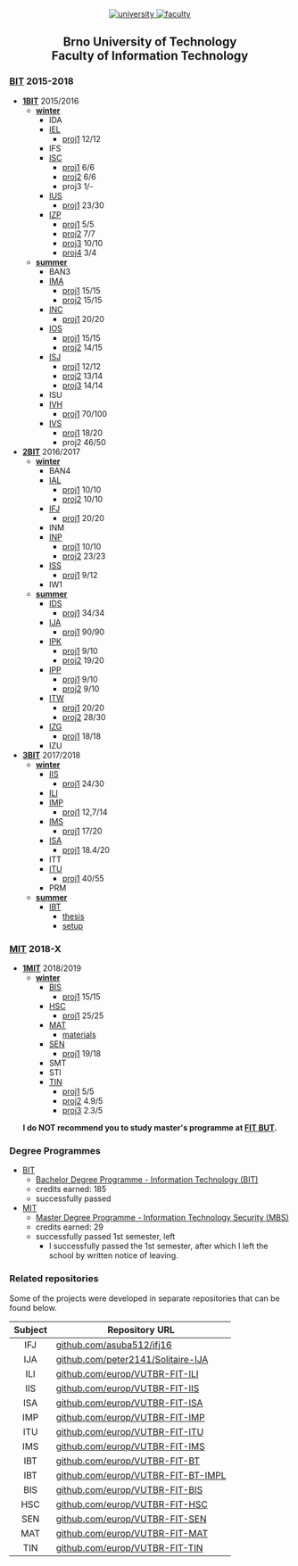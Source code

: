 <div align="center">
	<a href="https://www.vutbr.cz/en/">
		<img src="https://img.shields.io/badge/university-Brno%20University%20of%20Technology-red.svg" alt="university">
	</a>
	<a href="http://www.fit.vutbr.cz/.en">
		<img src="https://img.shields.io/badge/faculty-Faculty%20of%20Information%20Technology-blue.svg" alt="faculty">
	</a>
</div>

<h2 align="center">
	Brno University of Technology<br>Faculty of Information Technology
</h2>

### [BIT](https://github.com/europ/VUTBR-FIT/tree/master/BIT) 2015-2018
* **[1BIT](https://github.com/europ/VUTBR-FIT/tree/master/BIT/1BIT)** 2015/2016
	* **[winter](https://github.com/europ/VUTBR-FIT/tree/master/BIT/1BIT/winter)**
		* IDA
		* [IEL](https://github.com/europ/VUTBR-FIT/tree/master/BIT/1BIT/winter/IEL)
			* [proj1](https://github.com/europ/VUTBR-FIT/tree/master/BIT/1BIT/winter/IEL/proj1) 12/12
		* IFS
		* [ISC](https://github.com/europ/VUTBR-FIT/tree/master/BIT/1BIT/winter/ISC)
			* [proj1](https://github.com/europ/VUTBR-FIT/tree/master/BIT/1BIT/winter/ISC/proj1) 6/6
			* [proj2](https://github.com/europ/VUTBR-FIT/tree/master/BIT/1BIT/winter/ISC/proj2) 6/6
			* proj3 1/-
		* [IUS](https://github.com/europ/VUTBR-FIT/tree/master/BIT/1BIT/winter/IUS)
			* [proj1](https://github.com/europ/VUTBR-FIT/tree/master/BIT/1BIT/winter/IUS/proj1) 23/30
		* [IZP](https://github.com/europ/VUTBR-FIT/tree/master/BIT/1BIT/winter/IZP)
			* [proj1](https://github.com/europ/VUTBR-FIT/tree/master/BIT/1BIT/winter/IZP/proj1) 5/5
			* [proj2](https://github.com/europ/VUTBR-FIT/tree/master/BIT/1BIT/winter/IZP/proj2) 7/7
			* [proj3](https://github.com/europ/VUTBR-FIT/tree/master/BIT/1BIT/winter/IZP/proj3) 10/10
			* [proj4](https://github.com/europ/VUTBR-FIT/tree/master/BIT/1BIT/winter/IZP/proj4) 3/4
	* **[summer](https://github.com/europ/VUTBR-FIT/tree/master/BIT/1BIT/summer)**
		* BAN3
		* [IMA](https://github.com/europ/VUTBR-FIT/tree/master/BIT/1BIT/summer/IMA)
			* [proj1](https://github.com/europ/VUTBR-FIT/tree/master/BIT/1BIT/summer/IMA/proj1) 15/15
			* [proj2](https://github.com/europ/VUTBR-FIT/tree/master/BIT/1BIT/summer/IMA/proj2) 15/15
		* [INC](https://github.com/europ/VUTBR-FIT/tree/master/BIT/1BIT/summer/INC)
			* [proj1](https://github.com/europ/VUTBR-FIT/tree/master/BIT/1BIT/summer/INC/proj1) 20/20
		* [IOS](https://github.com/europ/VUTBR-FIT/tree/master/BIT/1BIT/summer/IOS)
			* [proj1](https://github.com/europ/VUTBR-FIT/tree/master/BIT/1BIT/summer/IOS/proj1) 15/15
			* [proj2](https://github.com/europ/VUTBR-FIT/tree/master/BIT/1BIT/summer/IOS/proj2) 14/15
		* [ISJ](https://github.com/europ/VUTBR-FIT/tree/master/BIT/1BIT/summer/ISJ)
			* [proj1](https://github.com/europ/VUTBR-FIT/tree/master/BIT/1BIT/summer/ISJ/proj1) 12/12
			* [proj2](https://github.com/europ/VUTBR-FIT/tree/master/BIT/1BIT/summer/ISJ/proj2) 13/14
			* [proj3](https://github.com/europ/VUTBR-FIT/tree/master/BIT/1BIT/summer/ISJ/proj3) 14/14
		* ISU
		* [IVH](https://github.com/europ/VUTBR-FIT/tree/master/BIT/1BIT/summer/IVH)
			* [proj1](https://github.com/europ/VUTBR-FIT/tree/master/BIT/1BIT/summer/IVH/proj1) 70/100
		* [IVS](https://github.com/europ/VUTBR-FIT/tree/master/BIT/1BIT/summer/IVS)
			* [proj1](https://github.com/europ/VUTBR-FIT/tree/master/BIT/1BIT/summer/IVS/proj1) 18/20
			* proj2 46/50
* **[2BIT](https://github.com/europ/VUTBR-FIT/tree/master/BIT/2BIT)** 2016/2017
	* **[winter](https://github.com/europ/VUTBR-FIT/tree/master/BIT/2BIT/winter)**
		* BAN4
		* [IAL](https://github.com/europ/VUTBR-FIT/tree/master/BIT/2BIT/winter/IAL)
			* [proj1](https://github.com/europ/VUTBR-FIT/tree/master/BIT/2BIT/winter/IAL/proj1) 10/10
			* [proj2](https://github.com/europ/VUTBR-FIT/tree/master/BIT/2BIT/winter/IAL/proj2) 10/10
		* [IFJ](https://github.com/europ/VUTBR-FIT/tree/master/BIT/2BIT/winter/IFJ)
			* [proj1](https://github.com/europ/VUTBR-FIT/tree/master/BIT/2BIT/winter/IFJ/proj1) 20/20
		* INM
		* [INP](https://github.com/europ/VUTBR-FIT/tree/master/BIT/2BIT/winter/INP)
			* [proj1](https://github.com/europ/VUTBR-FIT/tree/master/BIT/2BIT/winter/INP/proj1) 10/10
			* [proj2](https://github.com/europ/VUTBR-FIT/tree/master/BIT/2BIT/winter/INP/proj2) 23/23
		* [ISS](https://github.com/europ/VUTBR-FIT/tree/master/BIT/2BIT/winter/ISS)
			* [proj1](https://github.com/europ/VUTBR-FIT/tree/master/BIT/2BIT/winter/ISS/proj1) 9/12
		* IW1
	* **[summer](https://github.com/europ/VUTBR-FIT/tree/master/BIT/2BIT/summer)**
		* [IDS](https://github.com/europ/VUTBR-FIT/tree/master/BIT/2BIT/summer/IDS)
			* [proj1](https://github.com/europ/VUTBR-FIT/tree/master/BIT/2BIT/summer/IDS/proj1) 34/34
		* [IJA](https://github.com/europ/VUTBR-FIT/tree/master/BIT/2BIT/summer/IJA)
			* [proj1](https://github.com/europ/VUTBR-FIT/tree/master/BIT/2BIT/summer/IJA/proj1) 90/90
		* [IPK](https://github.com/europ/VUTBR-FIT/tree/master/BIT/2BIT/summer/IPK)
			* [proj1](https://github.com/europ/VUTBR-FIT/tree/master/BIT/2BIT/summer/IPK/proj1) 9/10
			* [proj2](https://github.com/europ/VUTBR-FIT/tree/master/BIT/2BIT/summer/IPK/proj2) 19/20
		* [IPP](https://github.com/europ/VUTBR-FIT/tree/master/BIT/2BIT/summer/IPP)
			* [proj1](https://github.com/europ/VUTBR-FIT/tree/master/BIT/2BIT/summer/IPP/proj1) 9/10
			* [proj2](https://github.com/europ/VUTBR-FIT/tree/master/BIT/2BIT/summer/IPP/proj2) 9/10
		* [ITW](https://github.com/europ/VUTBR-FIT/tree/master/BIT/2BIT/summer/ITW)
			* [proj1](https://github.com/europ/VUTBR-FIT/tree/master/BIT/2BIT/summer/ITW/proj1) 20/20
			* [proj2](https://github.com/europ/VUTBR-FIT/tree/master/BIT/2BIT/summer/ITW/proj2) 28/30
		* [IZG](https://github.com/europ/VUTBR-FIT/tree/master/BIT/2BIT/summer/IZG)
			* [proj1](https://github.com/europ/VUTBR-FIT/tree/master/BIT/2BIT/summer/IZG/proj1) 18/18
		* IZU
* **[3BIT](https://github.com/europ/VUTBR-FIT/tree/master/BIT/3BIT)** 2017/2018
	* **[winter](https://github.com/europ/VUTBR-FIT/tree/master/BIT/3BIT/winter)**
		* [IIS](https://github.com/europ/VUTBR-FIT/tree/master/BIT/3BIT/winter/IIS)
			* [proj1](https://github.com/europ/VUTBR-FIT-IIS) 24/30
		* [ILI](https://github.com/europ/VUTBR-FIT/tree/master/BIT/3BIT/winter/ILI)
		* [IMP](https://github.com/europ/VUTBR-FIT/tree/master/BIT/3BIT/winter/IMP)
			* [proj1](https://github.com/europ/VUTBR-FIT-IMP) 12,7/14
		* [IMS](https://github.com/europ/VUTBR-FIT/tree/master/BIT/3BIT/winter/IMS)
			* [proj1](https://github.com/europ/VUTBR-FIT-IMS) 17/20
		* [ISA](https://github.com/europ/VUTBR-FIT/tree/master/BIT/3BIT/winter/ISA)
			* [proj1](https://github.com/europ/VUTBR-FIT-ISA) 18.4/20
		* ITT
		* [ITU](https://github.com/europ/VUTBR-FIT/tree/master/BIT/3BIT/winter/ITU)
			* [proj1](https://github.com/europ/VUTBR-FIT-ITU) 40/55
		* PRM
	* **[summer](https://github.com/europ/VUTBR-FIT/tree/master/BIT/3BIT/summer)**
		* [IBT](https://github.com/europ/VUTBR-FIT/tree/master/BIT/3BIT/summer/IBT)
			* [thesis](https://github.com/europ/VUTBR-FIT-BT)
			* [setup](https://github.com/europ/VUTBR-FIT-BT-IMPL)

### [MIT](https://github.com/europ/VUTBR-FIT/tree/master/MIT) 2018-X
* **[1MIT](https://github.com/europ/VUTBR-FIT/tree/master/MIT/1MIT)** 2018/2019
	* **[winter](https://github.com/europ/VUTBR-FIT/tree/master/MIT/1MIT/winter)**
		* [BIS](https://github.com/europ/VUTBR-FIT/tree/master/MIT/1MIT/winter/BIS)
			* [proj1](https://github.com/europ/VUTBR-FIT-BIS) 15/15
		* [HSC](https://github.com/europ/VUTBR-FIT/tree/master/MIT/1MIT/winter/HSC)
			* [proj1](https://github.com/europ/VUTBR-FIT-HSC) 25/25
		* [MAT](https://github.com/europ/VUTBR-FIT/tree/master/MIT/1MIT/winter/MAT)
			* [materials](https://github.com/europ/VUTBR-FIT-MAT/)
		* [SEN](https://github.com/europ/VUTBR-FIT/tree/master/MIT/1MIT/winter/SEN)
			* [proj1](https://github.com/europ/VUTBR-FIT-SEN) 19/18
		* SMT
		* STI
		* [TIN](https://github.com/europ/VUTBR-FIT/tree/master/MIT/1MIT/winter/TIN)
			* [proj1](https://github.com/europ/VUTBR-FIT-TIN) 5/5
			* [proj2](https://github.com/europ/VUTBR-FIT-TIN) 4.9/5
			* [proj3](https://github.com/europ/VUTBR-FIT-TIN) 2.3/5

<div align="center">
	<strong>
		I do NOT recommend you to study master's programme at <a href="http://www.fit.vutbr.cz/">FIT BUT</a>.
	</strong>
</div>

### Degree Programmes
* [BIT](#bit-2015-2018)
	* [Bachelor Degree Programme - Information Technology (BIT)](http://www.fit.vutbr.cz/study/bc/stplan-l.php?id=194)
	* credits earned: 185
  * successfully passed
* [MIT](#mit-2018-)
	* [Master Degree Programme - Information Technology Security (MBS)](http://www.fit.vutbr.cz/study/msc/stplan-l.php?id=216)
	* credits earned: 29
  * successfully passed 1st semester, left
    * I successfully passed the 1st semester, after which I left the school by written notice of leaving.

### Related repositories
Some of the projects were developed in separate repositories that can be found below.

| Subject | Repository URL                                                                   |
| :-----: | -------------------------------------------------------------------------------- |
| IFJ     | [github.com/asuba512/ifj16](https://github.com/asuba512/ifj16)                   |
| IJA     | [github.com/peter2141/Solitaire-IJA](https://github.com/peter2141/Solitaire-IJA) |
| ILI     | [github.com/europ/VUTBR-FIT-ILI](https://github.com/europ/VUTBR-FIT-ILI)         |
| IIS     | [github.com/europ/VUTBR-FIT-IIS](https://github.com/europ/VUTBR-FIT-IIS)         |
| ISA     | [github.com/europ/VUTBR-FIT-ISA](https://github.com/europ/VUTBR-FIT-ISA)         |
| IMP     | [github.com/europ/VUTBR-FIT-IMP](https://github.com/europ/VUTBR-FIT-IMP)         |
| ITU     | [github.com/europ/VUTBR-FIT-ITU](https://github.com/europ/VUTBR-FIT-ITU)         |
| IMS     | [github.com/europ/VUTBR-FIT-IMS](https://github.com/europ/VUTBR-FIT-IMS)         |
| IBT     | [github.com/europ/VUTBR-FIT-BT](https://github.com/europ/VUTBR-FIT-BT)           |
| IBT     | [github.com/europ/VUTBR-FIT-BT-IMPL](https://github.com/europ/VUTBR-FIT-BT-IMPL) |
| BIS     | [github.com/europ/VUTBR-FIT-BIS](https://github.com/europ/VUTBR-FIT-BIS)         |
| HSC     | [github.com/europ/VUTBR-FIT-HSC](https://github.com/europ/VUTBR-FIT-HSC)         |
| SEN     | [github.com/europ/VUTBR-FIT-SEN](https://github.com/europ/VUTBR-FIT-SEN)         |
| MAT     | [github.com/europ/VUTBR-FIT-MAT](https://github.com/europ/VUTBR-FIT-MAT)         |
| TIN     | [github.com/europ/VUTBR-FIT-TIN](https://github.com/europ/VUTBR-FIT-TIN)         |
